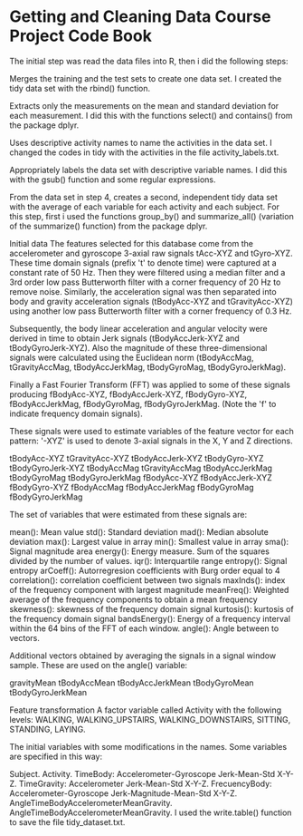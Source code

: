# Getting and Cleaning Data Course Project Code Book
The initial step was read the data files into R, then i did the following steps:

Merges the training and the test sets to create one data set. I created the tidy data set with the rbind() function.

Extracts only the measurements on the mean and standard deviation for each measurement. I did this with the functions select() and contains() from the package dplyr.

Uses descriptive activity names to name the activities in the data set. I changed the codes in tidy with the activities in the file activity_labels.txt.

Appropriately labels the data set with descriptive variable names. I did this with the gsub() function and some regular expressions.

From the data set in step 4, creates a second, independent tidy data set with the average of each variable for each activity and each subject. For this step, first i used the functions group_by() and summarize_all() (variation of the summarize() function) from the package dplyr.

Initial data
The features selected for this database come from the accelerometer and gyroscope 3-axial raw signals tAcc-XYZ and tGyro-XYZ. These time domain signals (prefix 't' to denote time) were captured at a constant rate of 50 Hz. Then they were filtered using a median filter and a 3rd order low pass Butterworth filter with a corner frequency of 20 Hz to remove noise. Similarly, the acceleration signal was then separated into body and gravity acceleration signals (tBodyAcc-XYZ and tGravityAcc-XYZ) using another low pass Butterworth filter with a corner frequency of 0.3 Hz.

Subsequently, the body linear acceleration and angular velocity were derived in time to obtain Jerk signals (tBodyAccJerk-XYZ and tBodyGyroJerk-XYZ). Also the magnitude of these three-dimensional signals were calculated using the Euclidean norm (tBodyAccMag, tGravityAccMag, tBodyAccJerkMag, tBodyGyroMag, tBodyGyroJerkMag).

Finally a Fast Fourier Transform (FFT) was applied to some of these signals producing fBodyAcc-XYZ, fBodyAccJerk-XYZ, fBodyGyro-XYZ, fBodyAccJerkMag, fBodyGyroMag, fBodyGyroJerkMag. (Note the 'f' to indicate frequency domain signals).

These signals were used to estimate variables of the feature vector for each pattern:
'-XYZ' is used to denote 3-axial signals in the X, Y and Z directions.

tBodyAcc-XYZ tGravityAcc-XYZ tBodyAccJerk-XYZ tBodyGyro-XYZ tBodyGyroJerk-XYZ tBodyAccMag tGravityAccMag tBodyAccJerkMag tBodyGyroMag tBodyGyroJerkMag fBodyAcc-XYZ fBodyAccJerk-XYZ fBodyGyro-XYZ fBodyAccMag fBodyAccJerkMag fBodyGyroMag fBodyGyroJerkMag

The set of variables that were estimated from these signals are:

mean(): Mean value std(): Standard deviation mad(): Median absolute deviation max(): Largest value in array min(): Smallest value in array sma(): Signal magnitude area energy(): Energy measure. Sum of the squares divided by the number of values. iqr(): Interquartile range entropy(): Signal entropy arCoeff(): Autorregresion coefficients with Burg order equal to 4 correlation(): correlation coefficient between two signals maxInds(): index of the frequency component with largest magnitude meanFreq(): Weighted average of the frequency components to obtain a mean frequency skewness(): skewness of the frequency domain signal kurtosis(): kurtosis of the frequency domain signal bandsEnergy(): Energy of a frequency interval within the 64 bins of the FFT of each window. angle(): Angle between to vectors.

Additional vectors obtained by averaging the signals in a signal window sample. These are used on the angle() variable:

gravityMean tBodyAccMean tBodyAccJerkMean tBodyGyroMean tBodyGyroJerkMean

Feature transformation
A factor variable called Activity with the following levels: WALKING, WALKING_UPSTAIRS, WALKING_DOWNSTAIRS, SITTING, STANDING, LAYING.

The initial variables with some modifications in the names. Some variables are specified in this way:

Subject.
Activity.
TimeBody: Accelerometer-Gyroscope Jerk-Mean-Std X-Y-Z.
TimeGravity: Accelerometer Jerk-Mean-Std X-Y-Z.
FrecuencyBody: Accelerometer-Gyroscope Jerk-Magnitude-Mean-Std X-Y-Z.
AngleTimeBodyAccelerometerMeanGravity.
AngleTimeBodyAccelerometerMeanGravity.
I used the write.table() function to save the file tidy_dataset.txt.
